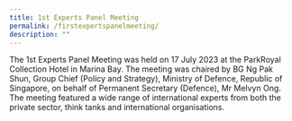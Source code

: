 ```yaml
---
title: 1st Experts Panel Meeting
permalink: /firstexpertspanelmeeting/
description: ""
---
```

The 1st Experts Panel Meeting was held on 17 July 2023 at the ParkRoyal Collection Hotel in Marina Bay. The meeting was chaired by BG Ng Pak Shun, Group Chief (Policy and Strategy), Ministry of Defence, Republic of Singapore, on behalf of Permanent Secretary (Defence), Mr Melvyn Ong. The meeting featured a wide range of international experts from both the private sector, think tanks and international organisations.